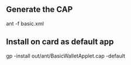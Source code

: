 ## Generate the CAP

ant -f basic.xml

## Install on card as default app
gp -install out/ant/BasicWalletApplet.cap -default